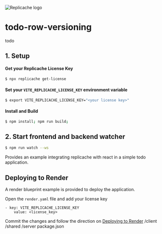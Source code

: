 ![Replicache logo](https://uploads-ssl.webflow.com/623a2f46e064937599256c2d/6269e72c61073c3d561a5015_Lockup%20v2.svg)

# todo-row-versioning

todo

## 1. Setup

#### Get your Replicache License Key

```bash
$ npx replicache get-license
```

#### Set your `VITE_REPLICACHE_LICENSE_KEY` environment variable

```bash
$ export VITE_REPLICACHE_LICENSE_KEY="<your license key>"
```

#### Install and Build

```bash
$ npm install; npm run build;
```

## 2. Start frontend and backend watcher

```bash
$ npm run watch --ws
```

Provides an example integrating replicache with react in a simple todo application.

## Deploying to Render

A render blueprint example is provided to deploy the application.

Open the `render.yaml` file and add your license key

```
- key: VITE_REPLICACHE_LICENSE_KEY 
    value: <license_key>
```

Commit the changes and follow the direction on [Deploying to Render](https://doc.replicache.dev/deploy-render)
/client
/shared 
/server 
package.json
